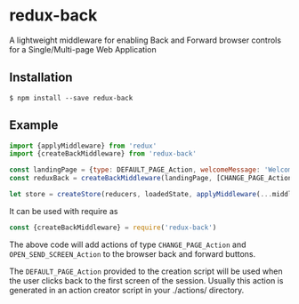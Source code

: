 # redux-back
A lightweight middleware for enabling Back and Forward browser controls for a Single/Multi-page Web Application

## Installation

```shell
$ npm install --save redux-back
```

## Example

```javascript
import {applyMiddleware} from 'redux'
import {createBackMiddleware} from 'redux-back'

const landingPage = {type: DEFAULT_PAGE_Action, welcomeMessage: 'Welcome'}
const reduxBack = createBackMiddleware(landingPage, [CHANGE_PAGE_Action, OPEN_REPLY_SCREEN_Action])

let store = createStore(reducers, loadedState, applyMiddleware(...middleware, reduxBack))
```

It can be used with require as

```javascript
const {createBackMiddleware} = require('redux-back')
```

The above code will add actions of type `CHANGE_PAGE_Action` and `OPEN_SEND_SCREEN_Action` to the browser back and forward buttons.

The `DEFAULT_PAGE_Action` provided to the creation script will be used when the user clicks back to the first screen of the session. Usually this action is generated in an action creator script in your ./actions/ directory.
